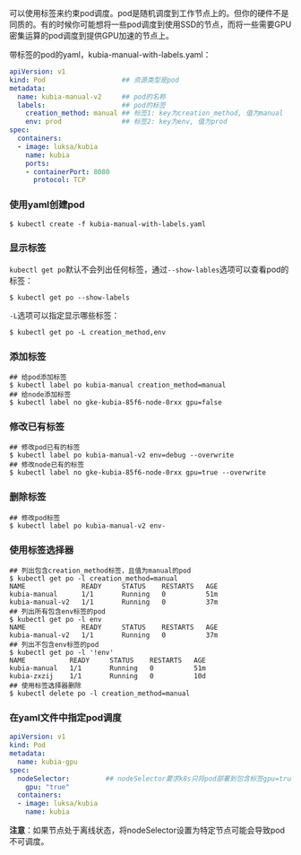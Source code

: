 可以使用标签来约束pod调度。pod是随机调度到工作节点上的。但你的硬件不是同质的。有的时候你可能想将一些pod调度到使用SSD的节点，而将一些需要GPU密集运算的pod调度到提供GPU加速的节点上。

带标签的pod的yaml，kubia-manual-with-labels.yaml：

```yaml
apiVersion: v1
kind: Pod                   ## 资源类型是pod
metadata: 
  name: kubia-manual-v2     ## pod的名称
  labels:                   ## pod的标签
    creation_method: manual ## 标签1: key为creation_method, 值为manual
    env: prod               ## 标签2: key为env, 值为prod
spec: 
  containers:
  - image: luksa/kubia
    name: kubia
    ports:
    - containerPort: 8080
      protocol: TCP
```

### 使用yaml创建pod

```shell
$ kubectl create -f kubia-manual-with-labels.yaml
```

### 显示标签

`kubectl get po`默认不会列出任何标签，通过`--show-lables`选项可以查看pod的标签：

```shell
$ kubectl get po --show-labels
```

`-L`选项可以指定显示哪些标签：

```shell
$ kubectl get po -L creation_method,env
```

### 添加标签

```shell
## 给pod添加标签
$ kubectl label po kubia-manual creation_method=manual
## 给node添加标签
$ kubectl label no gke-kubia-85f6-node-0rxx gpu=false
```

### 修改已有标签

```shell
## 修改pod已有的标签
$ kubectl label po kubia-manual-v2 env=debug --overwrite
## 修改node已有的标签
$ kubectl label no gke-kubia-85f6-node-0rxx gpu=true --overwrite
```

### 删除标签

```shell
## 修改pod标签
$ kubectl label po kubia-manual-v2 env-
```

### 使用标签选择器

```shell
## 列出包含creation_method标签，且值为manual的pod
$ kubectl get po -l creation_method=manual
NAME              READY     STATUS    RESTARTS   AGE
kubia-manual      1/1       Running   0          51m
kubia-manual-v2   1/1       Running   0          37m
## 列出所有包含env标签的pod
$ kubectl get po -l env
NAME              READY     STATUS    RESTARTS   AGE
kubia-manual-v2   1/1       Running   0          37m
## 列出不包含env标签的pod
$ kubectl get po -l '!env'
NAME           READY     STATUS    RESTARTS   AGE
kubia-manual   1/1       Running   0          51m
kubia-zxzij    1/1       Running   0          10d
## 使用标签选择器删除
$ kubectl delete po -l creation_method=manual
```

### 在yaml文件中指定pod调度

```yaml
apiVersion: v1
kind: Pod
metadata:
  name: kubia-gpu
spec: 
  nodeSelector:         ## nodeSelector要求k8s只将pod部署到包含标签gpu=true的节点上
    gpu: "true"
  containers:
  - image: luksa/kubia
    name: kubia
```

**注意**：如果节点处于离线状态，将nodeSelector设置为特定节点可能会导致pod不可调度。